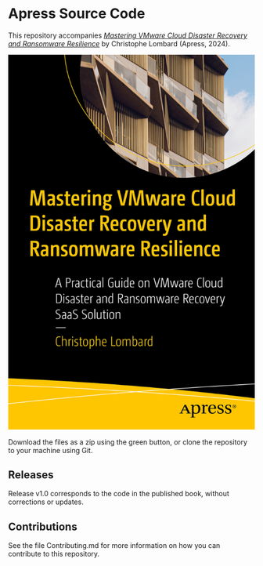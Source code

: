 # Apress Source Code

This repository accompanies [*Mastering VMware Cloud Disaster Recovery and Ransomware Resilience*](https://link.springer.com/book/9798868808289) by  Christophe Lombard (Apress, 2024).

[comment]: #cover
![Cover image](979-8-8688-0828-9.jpg)

Download the files as a zip using the green button, or clone the repository to your machine using Git.

## Releases

Release v1.0 corresponds to the code in the published book, without corrections or updates.

## Contributions

See the file Contributing.md for more information on how you can contribute to this repository.